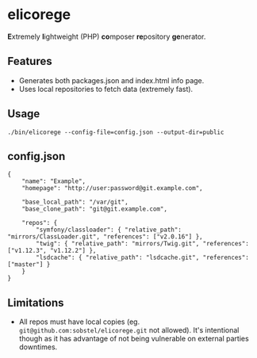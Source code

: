 elicorege
=========

**E**xtremely **l**ightweight (PHP) **co**mposer **re**pository **ge**nerator.

Features
--------

* Generates both packages.json and index.html info page.
* Uses local repositories to fetch data (extremely fast).

Usage
-----

    ./bin/elicorege --config-file=config.json --output-dir=public

config.json
-----------

    {
        "name": "Example",
        "homepage": "http://user:password@git.example.com",

        "base_local_path": "/var/git",
        "base_clone_path": "git@git.example.com",

        "repos": {
            "symfony/classloader": { "relative_path": "mirrors/ClassLoader.git", "references": ["v2.0.16"] },
            "twig": { "relative_path": "mirrors/Twig.git", "references": ["v1.12.3", "v1.12.2"] },
            "lsdcache": { "relative_path": "lsdcache.git", "references": ["master"] }
        }
    }

Limitations
-----------

* All repos must have local copies (eg. `git@github.com:sobstel/elicorege.git` not allowed). It's intentional though as it has advantage of not being vulnerable on external parties downtimes.
